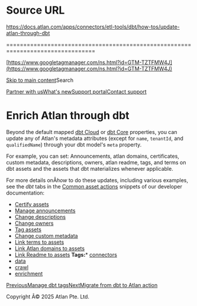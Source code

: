 # Source URL
https://docs.atlan.com/apps/connectors/etl-tools/dbt/how-tos/update-atlan-through-dbt

================================================================================

<!--
canonical: https://docs.atlan.com/apps/connectors/etl-tools/dbt/how-tos/update-atlan-through-dbt
link-alternate: https://docs.atlan.com/apps/connectors/etl-tools/dbt/how-tos/update-atlan-through-dbt
meta-description: Beyond the default mapped [dbt Cloud](/apps/connectors/etl-tools/dbt/references/what-does-atlan-crawl-from-dbt-cloud) or [dbt Core](/apps/connectors/etl-tools/dbt/references/what-does-atlan-crawl-from-dbt-core) properties, you can update any of Atlan's metadata attributes (except for `name`, `tenantId`, and `qualifiedName`) through your dbt model's `meta` property.
meta-docsearch:docusaurus_tag: docs-default-current
meta-docsearch:language: en
meta-docsearch:version: current
meta-docusaurus_locale: en
meta-docusaurus_tag: docs-default-current
meta-docusaurus_version: current
meta-generator: Docusaurus v3.8.1
meta-og-description: Beyond the default mapped [dbt Cloud](/apps/connectors/etl-tools/dbt/references/what-does-atlan-crawl-from-dbt-cloud) or [dbt Core](/apps/connectors/etl-tools/dbt/references/what-does-atlan-crawl-from-dbt-core) properties, you can update any of Atlan's metadata attributes (except for `name`, `tenantId`, and `qualifiedName`) through your dbt model's `meta` property.
meta-og-locale: en
meta-og-title: Enrich Atlan through dbt | Atlan Documentation
meta-og-url: https://docs.atlan.com/apps/connectors/etl-tools/dbt/how-tos/update-atlan-through-dbt
meta-twitter:card: summary_large_image
meta-viewport: width=device-width,initial-scale=1
title: Enrich Atlan through dbt | Atlan Documentation
-->

[https://www.googletagmanager.com/ns.html?id=GTM-TZTFMW4J](https://www.googletagmanager.com/ns.html?id=GTM-TZTFMW4J)

[Skip to main content](#__docusaurus_skipToContent_fallback)Search

[Partner with us](https://docs.google.com/forms/d/e/1FAIpQLScuAIhCm2GS7YFstrOjawbP8J7PUmOynQo7wI2yGCcCyEcVSw/viewform)[What's new](https://shipped.atlan.com/)[Support portal](https://atlan.zendesk.com/auth/v2/login/signin?return_to=https%3A%2F%2Fatlan.zendesk.com%2Fhc%2Fen-us&theme=hc&locale=en-us&brand_id=1900000425113&auth_origin=1900000425113%2Cfalse%2Ctrue)[Contact support](/support/submit-request)

Enrich Atlan through dbt
========================

Beyond the default mapped [dbt Cloud](/apps/connectors/etl-tools/dbt/references/what-does-atlan-crawl-from-dbt-cloud) or [dbt Core](/apps/connectors/etl-tools/dbt/references/what-does-atlan-crawl-from-dbt-core) properties, you can update any of Atlan's metadata attributes (except for `name`, `tenantId`, and `qualifiedName`) through your dbt model's `meta` property.

For example, you can set:
Announcements, atlan domains, certificates, custom metadata, descriptions, owners, atlan readme, tags, and terms on dbt assets and the assets that dbt materializes whenever applicable.

For more details onÂ*how* to do these updates, including various examples, see the *dbt* tabs in the [Common asset actions](https://developer.atlan.com/snippets/common-examples/) snippets of our developer documentation:

* [Certify assets](https://developer.atlan.com/snippets/common-examples/certificates/)
* [Manage announcements](https://developer.atlan.com/snippets/common-examples/announcements/)
* [Change descriptions](https://developer.atlan.com/snippets/common-examples/descriptions/)
* [Change owners](https://developer.atlan.com/snippets/common-examples/owners/)
* [Tag assets](https://developer.atlan.com/snippets/common-examples/tags/)
* [Change custom metadata](https://developer.atlan.com/snippets/common-examples/custom-metadata/)
* [Link terms to assets](https://developer.atlan.com/snippets/common-examples/term-assignment/)
* [Link Atlan domains to assets](https://developer.atlan.com/snippets/common-examples/domain-assignment/)
* [Link Readme to assets](https://developer.atlan.com/snippets/common-examples/readme/)
**Tags:*** [connectors](/tags/connectors)
* [data](/tags/data)
* [crawl](/tags/crawl)
* [enrichment](/tags/enrichment)

[PreviousManage dbt tags](/apps/connectors/etl-tools/dbt/how-tos/manage-dbt-tags)[NextMigrate from dbt to Atlan action](/apps/connectors/etl-tools/dbt/how-tos/migrate-from-dbt-to-atlan-action)

Copyright Â© 2025 Atlan Pte. Ltd.

